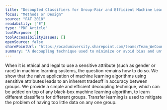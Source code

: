 ```yaml
---
title: "Decoupled Classifiers for Group-Fair and Efficient Machine Learning"
focus: "Methods or Design"
source: "FAT 2018"
readability: ["E"]
type: "PDF Article"
toolPurpose: []
toolAccessibilityIssues: []
openSource: false
sharePointUrl: "https://ocaduniversity.sharepoint.com/teams/Team_WeCount/Shared%20Documents/Resources%20and%20Tools/Literature%20(curated)/Decoupled%20Classifiers%20for%20Group-Fair%20and%20Efficient%20Machine%20Learning.pdf"
summary: "A decoupling technique used to minimize or avoid bias and unfairness that can be added to any black-box machine learning algorithm to learn different classifier from different groups. "
---
```

When it is ethical and legal to use a sensitive attribute (such as gender or race) in
machine learning systems, the question remains how to do so. We show that the
naive application of machine learning algorithms using sensitive attributes leads to an inherent tradeoff in accuracy between groups. We provide a simple and efficient decoupling technique, which can be added on top of any black-box machine learning algorithm, to learn different classifiers for different groups. Transfer learning is used to mitigate the problem of having too little data on any one group.
